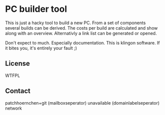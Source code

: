 # PC builder tool

This is just a hacky tool to build a new PC. From a set of components several
builds can be derived. The costs per build are calculated and show along with
an overview. Alternativly a link list can be generated or opened.

Don't expect to much. Especially documentation. This is klingon software. If it
bites you, it's entirely your fault ;)

## License

WTFPL

## Contact

patchhoernchen+git (mailboxseperator) unavailable (domainlabelseperator) network

